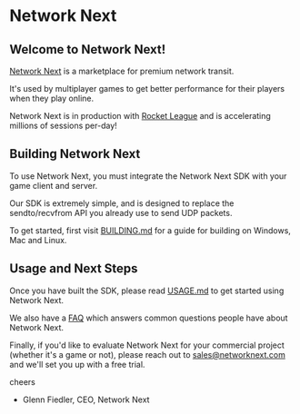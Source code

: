 # Network Next

## Welcome to Network Next!

[Network Next](https://networknext.com) is a marketplace for premium network transit.

It's used by multiplayer games to get better performance for their players when they play online.

Network Next is in production with [Rocket League](https://rocketleague.com) and is accelerating millions of sessions per-day!

## Building Network Next

To use Network Next, you must integrate the Network Next SDK with your game client and server.

Our SDK is extremely simple, and is designed to replace the sendto/recvfrom API you already use to send UDP packets.

To get started, first visit [BUILDING.md](https://github.com/networknext/sdk/blob/master/BUILDING.md) for a guide for building on Windows, Mac and Linux.

## Usage and Next Steps

Once you have built the SDK, please read [USAGE.md](https://github.com/networknext/sdk/blob/master/USAGE.md) to get started using Network Next.

We also have a [FAQ](https://github.com/networknext/sdk/blob/master/FAQ.md) which answers common questions people have about Network Next.

Finally, if you'd like to evaluate Network Next for your commercial project (whether it's a game or not), please reach out to sales@networknext.com and we'll set you up with a free trial.

cheers

- Glenn Fiedler, CEO, Network Next
